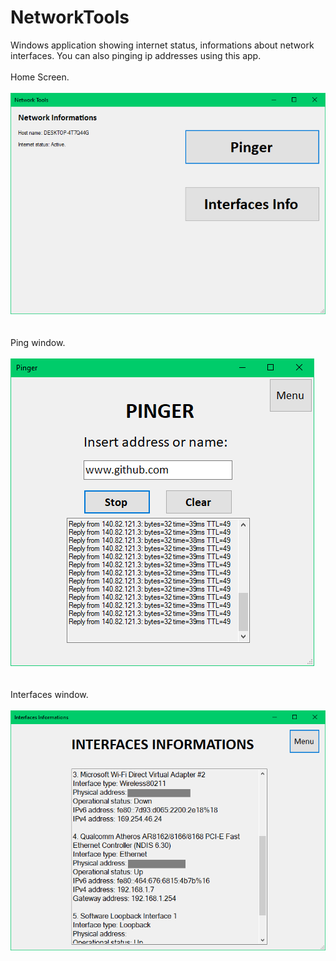 # NetworkTools
Windows application showing internet status, informations about network interfaces. You can also pinging ip addresses using this app.
<br />
<br />
Home Screen.
<br />
<br />
![nettoolsmain](Screenshots/nettoolsmain.png)
<br />
<br />
<br />
Ping window.
<br />
<br />
![nettoolsping](Screenshots/nettoolsping.png)
<br />
<br />
<br />
Interfaces window.
<br />
<br />
![nettoolsinterfaces](Screenshots/nettoolsinterfaces.png)
